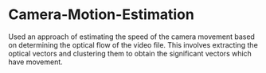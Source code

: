 # Camera-Motion-Estimation

Used an approach of estimating the speed of the camera movement based on determining the optical flow of the video file. This involves extracting the optical vectors and clustering them to obtain the significant vectors which have movement.
